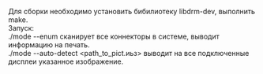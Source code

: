 Для сборки необходимо установить бибилиотеку libdrm-dev, выполнить make.     
Запуск:      
  ./mode --enum сканирует все коннекторы в системе, выводит информацию на печать.     
  ./mode --auto-detect <path_to_pict.иьз> выводит на все подключенные дисплеи указанное изображение.       
